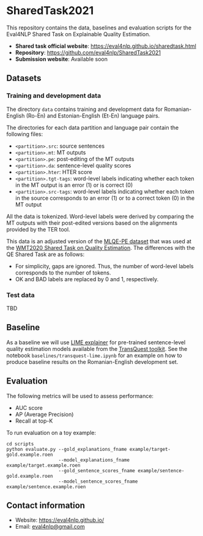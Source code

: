 # SharedTask2021

This repository contains the data, baselines and evaluation scripts for the Eval4NLP Shared Task on
Explainable Quality Estimation.

- **Shared task official website**: https://eval4nlp.github.io/sharedtask.html
- **Repository**: https://github.com/eval4nlp/SharedTask2021
- **Submission website**: Available soon

## Datasets

### Training and development data

The directory `data` contains training and development data for Romanian-English (Ro-En) and Estonian-English (Et-En)
language pairs.

The directories for each data partition and language pair contain the following files:

- `<partition>.src`: source sentences
- `<partition>.mt`: MT outputs
- `<partition>.pe`: post-editing of the MT outputs
- `<partition>.da`: sentence-level quality scores
- `<partition>.hter`: HTER score
- `<partition>.tgt-tags`: word-level labels indicating whether each token in the MT output is an error (1)
  or is correct (0)
- `<partition>.src-tags`: word-level labels indicating whether each token in the source corresponds to an error (1)
  or to a correct token (0) in the MT output

All the data is tokenized. Word-level labels were derived by comparing the MT outputs with their post-edited versions
based on the alignments provided by the TER tool.

This data is an adjusted version of the [MLQE-PE dataset](https://github.com/sheffieldnlp/mlqe-pe) that was used
at the [WMT2020 Shared Task on Quality Estimation](http://www.statmt.org/wmt20/quality-estimation-task.html).
The differences with the QE Shared Task are as follows:
- For simplicity, gaps are ignored. Thus, the number of word-level labels corresponds to the number of tokens.
- OK and BAD labels are replaced by 0 and 1, respectively.

### Test data

TBD

## Baseline

As a baseline we will use [LIME explainer](https://github.com/marcotcr/lime) for pre-trained sentence-level
quality estimation models available from the [TransQuest toolkit](https://github.com/TharinduDR/TransQuest).
See the notebook `baselines/transquest-lime.ipynb` for an example on how to produce baseline results
on the Romanian-English development set.

## Evaluation

The following metrics will be used to assess performance:
- AUC score
- AP (Average Precision)
- Recall at top-K

To run evaluation on a toy example:
```
cd scripts
python evaluate.py --gold_explanations_fname example/target-gold.example.roen 
                   --model_explanations_fname example/target.example.roen
                   --gold_sentence_scores_fname example/sentence-gold.example.roen
                   --model_sentence_scores_fname example/sentence.example.roen
```

## Contact information
- Website: https://eval4nlp.github.io/
- Email: eval4nlp@gmail.com
